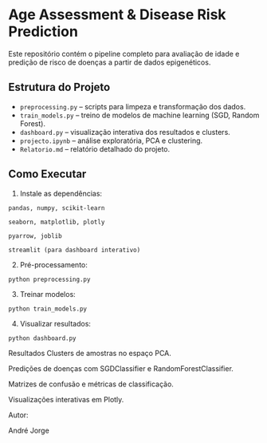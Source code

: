 # Age Assessment & Disease Risk Prediction

Este repositório contém o pipeline completo para avaliação de idade e predição de risco de doenças a partir de dados epigenéticos.

## Estrutura do Projeto

- `preprocessing.py` – scripts para limpeza e transformação dos dados.
- `train_models.py` – treino de modelos de machine learning (SGD, Random Forest).
- `dashboard.py` – visualização interativa dos resultados e clusters.
- `projecto.ipynb` – análise exploratória, PCA e clustering.
- `Relatorio.md` – relatório detalhado do projeto.

## Como Executar

1. Instale as dependências:

`pandas, numpy, scikit-learn`

`seaborn, matplotlib, plotly`

`pyarrow, joblib`

`streamlit (para dashboard interativo)`

2. Pré-processamento:

`python preprocessing.py`


3. Treinar modelos:

`python train_models.py`

4. Visualizar resultados:

`python dashboard.py`



Resultados
Clusters de amostras no espaço PCA.

Predições de doenças com SGDClassifier e RandomForestClassifier.

Matrizes de confusão e métricas de classificação.

Visualizações interativas em Plotly.

Autor:

André Jorge









